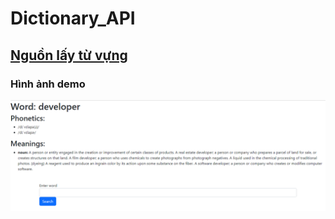 # Dictionary_API
## [Nguồn lấy từ vựng](https://dictionaryapi.dev)
### Hình ảnh demo <br/>
![Image demo](./img/demo.png?raw=true "demo")<br/>